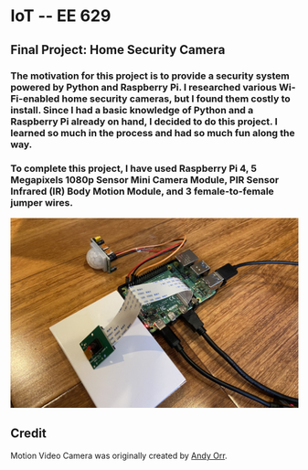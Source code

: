 # IoT -- EE 629

## Final Project: Home Security Camera

###  The motivation for this project is to provide a security system powered by Python and Raspberry Pi. I researched various Wi-Fi-enabled home security cameras, but I found them costly to install. Since I had a basic knowledge of Python and a Raspberry Pi already on hand, I decided to do this project. I learned so much in the process and had so much fun along the way.

### To complete this project, I have used Raspberry Pi 4, 5 Megapixels 1080p Sensor Mini Camera Module, PIR Sensor Infrared (IR) Body Motion Module, and 3 female-to-female jumper wires.

![](images/Project_equipments.jpg)

## Credit

Motion Video Camera was originally created by [Andy Orr](https://gist.github.com/AO8/29e04da9a0410fd672d1e29b65908808#file-motion_video_alert-py).

